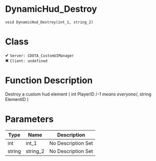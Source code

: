 # DynamicHud_Destroy
```
void DynamicHud_Destroy(int_1, string_2)
```
# Class
✔ `Server: CDOTA_CustomUIManager`  
✖ `Client: undefined`  

# Function Description
Destroy a custom hud element ( int PlayerID /*-1 means everyone*/, string ElementID )
# Parameters
Type|Name|Description
--|--|--
int|int_1|No Description Set
string|string_2|No Description Set
